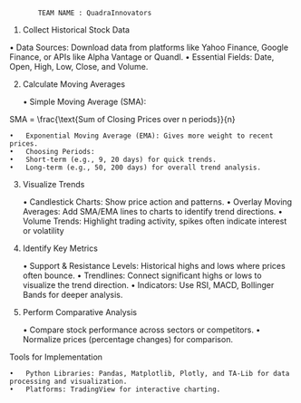 


           TEAM NAME : QuadraInnovators 



1. Collect Historical Stock Data

•	Data Sources: Download data from platforms like Yahoo Finance, Google Finance, or APIs like Alpha Vantage or Quandl.
	•	Essential Fields: Date, Open, High, Low, Close, and Volume.

2. Calculate Moving Averages

	•	Simple Moving Average (SMA):

SMA = \frac{\text{Sum of Closing Prices over n periods}}{n}

	•	Exponential Moving Average (EMA): Gives more weight to recent prices.
	•	Choosing Periods:
	•	Short-term (e.g., 9, 20 days) for quick trends.
	•	Long-term (e.g., 50, 200 days) for overall trend analysis.





3. Visualize Trends

	•	Candlestick Charts: Show price action and patterns.
	•	Overlay Moving Averages: Add SMA/EMA lines to charts to identify trend directions.
	•	Volume Trends: Highlight trading activity, spikes often indicate interest or volatility

4. Identify Key Metrics

	•	Support & Resistance Levels: Historical highs and lows where prices often bounce.
	•	Trendlines: Connect significant highs or lows to visualize the trend direction.
	•	Indicators: Use RSI, MACD, Bollinger Bands for deeper analysis.

5. Perform Comparative Analysis

	•	Compare stock performance across sectors or competitors.
	•	Normalize prices (percentage changes) for comparison.




Tools for Implementation

	•	Python Libraries: Pandas, Matplotlib, Plotly, and TA-Lib for data processing and visualization.
	•	Platforms: TradingView for interactive charting.
